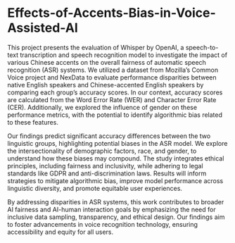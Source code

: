 # Effects-of-Accents-Bias-in-Voice-Assisted-AI
This project presents the evaluation of Whisper by OpenAI, a speech-to-text transcription and speech recognition model to investigate the impact of various Chinese accents on the overall fairness of automatic speech recognition (ASR) systems. We utilized a dataset from Mozilla’s Common Voice project and NexData to evaluate performance disparities between native English speakers and Chinese-accented English speakers by comparing each group’s accuracy scores. In our context, accuracy scores are calculated from the Word Error Rate (WER) and Character Error Rate (CER). Additionally, we explored the influence of gender on these performance metrics, with the potential to identify algorithmic bias related to these features.

Our findings predict significant accuracy differences between the two linguistic groups, highlighting potential biases in the ASR model. We explore the intersectionality of demographic factors, race, and gender, to understand how these biases may compound. The study integrates ethical principles, including fairness and inclusivity, while adhering to legal standards like GDPR and anti-discrimination laws. Results will inform strategies to mitigate algorithmic bias, improve model performance across linguistic diversity, and promote equitable user experiences.

By addressing disparities in ASR systems, this work contributes to broader AI fairness and AI-human interaction goals by emphasizing the need for inclusive data sampling, transparency, and ethical design. Our findings aim to foster advancements in voice recognition technology, ensuring accessibility and equity for all users.

